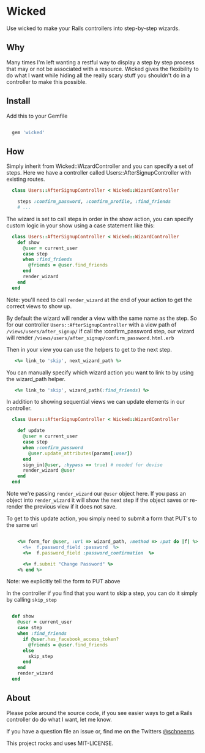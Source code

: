 # Wicked

Use wicked to make your Rails controllers into step-by-step wizards.

## Why

Many times I'm left wanting a restful way to display a step by step process that may or not be associated with a resource. Wicked gives the flexibility to do what I want while hiding all the really scary stuff you shouldn't do in a controller to make this possible.

## Install

Add this to your Gemfile

```ruby

  gem 'wicked'

```


## How

Simply inherit from Wicked::WizardController and you can specify a set of steps. Here we have a controller called Users::AfterSignupController with existing routes.

```ruby
  class Users::AfterSignupController < Wicked::WizardController

    steps :confirm_password, :confirm_profile, :find_friends
    # ...

```

The wizard is set to call steps in order in the show action, you can specify custom logic in your show using a case statement like this:

```ruby
  class Users::AfterSignupController < Wicked::WizardController
    def show
      @user = current_user
      case step
      when :find_friends
        @friends = @user.find_friends
      end
      render_wizard
    end
  end
```

Note: you'll need to call `render_wizard` at the end of your action to get the correct views to show up.

By default the wizard will render a view with the same name as the step. So for our controller `Users::AfterSignupController` with a view path of `/views/users/after_signup/` if call the :confirm_password step, our wizard will render `/views/users/after_signup/confirm_password.html.erb`

Then in your view you can use the helpers to get to the next step.

```ruby
   <%= link_to 'skip', next_wizard_path %>
```

You can manually specify which wizard action you want to link to by using the wizard_path helper.

```ruby
   <%= link_to 'skip', wizard_path(:find_friends) %>
```

In addition to showing sequential views we can update elements in our controller.


```ruby
  class Users::AfterSignupController < Wicked::WizardController

    def update
      @user = current_user
      case step
      when :confirm_password
        @user.update_attributes(params[:user])
      end
      sign_in(@user, :bypass => true) # needed for devise
      render_wizard @user
    end
  end
```

Note we're passing `render_wizard` our `@user` object here. If you pass an object into `render_wizard` it will show the next step if the object saves or re-render the previous view if it does not save.


To get to this update action, you simply need to submit a form that PUT's to the same url

```ruby

    <%= form_for @user, :url => wizard_path, :method => :put do |f| %>
      <%=  f.password_field :password  %>
      <%=  f.password_field :password_confirmation  %>

      <%= f.submit "Change Password" %>
    <% end %>

```

Note: we explicitly tell the form to PUT above


In the controller if you find that you want to skip a step, you can do it simply by calling `skip_step`

```ruby

  def show
    @user = current_user
    case step
    when :find_friends
      if @user.has_facebook_access_token?
        @friends = @user.find_friends
      else
        skip_step
      end
    end
    render_wizard
  end

```


## About

Please poke around the source code, if you see easier ways to get a Rails controller do do what I want, let me know.

If you have a question file an issue or, find me on the Twitters [@schneems](http://twitter.com/schneems).

This project rocks and uses MIT-LICENSE.